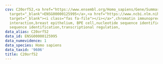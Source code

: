 ```yaml
---
csv: C20orf52,<a href="https://www.ensembl.org/Homo_sapiens/Gene/Summary?db=core;g=ENSG00000125995"
  target="_blank">ENSG00000125995</a>,<a href="https://www.ncbi.nlm.nih.gov/pubmed/22863008"
  target="_blank"><i class="fas fa-file"></i></a>",chromatin immunoprecipitation assay,direct
  interaction,breast epithelium, BPE cell,nucleotide sequence identification,nucleotide
  sequence identification,transcriptional regulation,
data_alias: C20orf52
data_id: ENSG00000125995
data_numevidence: 1
data_species: Homo sapiens
data_taxid: '9606'
title: C20orf52
---
```

